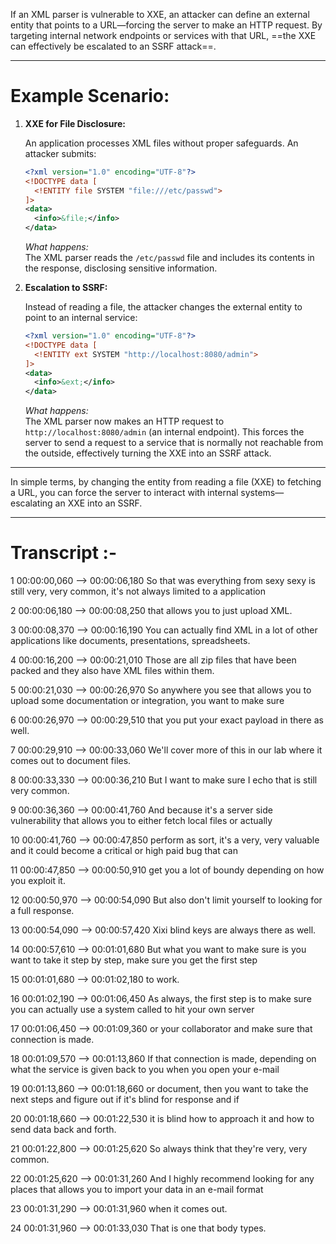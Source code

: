 
If an XML parser is vulnerable to XXE, an attacker can define an external entity that points to a URL—forcing the server to make an HTTP request. By targeting internal network endpoints or services with that URL, ==the XXE can effectively be escalated to an SSRF attack==.

---
# Example Scenario:

1. **XXE for File Disclosure:**
    
    An application processes XML files without proper safeguards. An attacker submits:
    
    ```xml
    <?xml version="1.0" encoding="UTF-8"?>
    <!DOCTYPE data [
      <!ENTITY file SYSTEM "file:///etc/passwd">
    ]>
    <data>
      <info>&file;</info>
    </data>
    ```
    
    _What happens:_  
    The XML parser reads the `/etc/passwd` file and includes its contents in the response, disclosing sensitive information.
    
2. **Escalation to SSRF:**
    
    Instead of reading a file, the attacker changes the external entity to point to an internal service:
    
    ```xml
    <?xml version="1.0" encoding="UTF-8"?>
    <!DOCTYPE data [
      <!ENTITY ext SYSTEM "http://localhost:8080/admin">
    ]>
    <data>
      <info>&ext;</info>
    </data>
    ```
    
    _What happens:_  
    The XML parser now makes an HTTP request to `http://localhost:8080/admin` (an internal endpoint). This forces the server to send a request to a service that is normally not reachable from the outside, effectively turning the XXE into an SSRF attack.
    

---

In simple terms, by changing the entity from reading a file (XXE) to fetching a URL, you can force the server to interact with internal systems—escalating an XXE into an SSRF.

---

# Transcript :-

1
00:00:00,060 --> 00:00:06,180
So that was everything from sexy sexy is still very, very common, it's not always limited to a application

2
00:00:06,180 --> 00:00:08,250
that allows you to just upload XML.

3
00:00:08,370 --> 00:00:16,190
You can actually find XML in a lot of other applications like documents, presentations, spreadsheets.

4
00:00:16,200 --> 00:00:21,010
Those are all zip files that have been packed and they also have XML files within them.

5
00:00:21,030 --> 00:00:26,970
So anywhere you see that allows you to upload some documentation or integration, you want to make sure

6
00:00:26,970 --> 00:00:29,510
that you put your exact payload in there as well.

7
00:00:29,910 --> 00:00:33,060
We'll cover more of this in our lab where it comes out to document files.

8
00:00:33,330 --> 00:00:36,210
But I want to make sure I echo that is still very common.

9
00:00:36,360 --> 00:00:41,760
And because it's a server side vulnerability that allows you to either fetch local files or actually

10
00:00:41,760 --> 00:00:47,850
perform as sort, it's a very, very valuable and it could become a critical or high paid bug that can

11
00:00:47,850 --> 00:00:50,910
get you a lot of boundy depending on how you exploit it.

12
00:00:50,970 --> 00:00:54,090
But also don't limit yourself to looking for a full response.

13
00:00:54,090 --> 00:00:57,420
Xixi blind keys are always there as well.

14
00:00:57,610 --> 00:01:01,680
But what you want to make sure is you want to take it step by step, make sure you get the first step

15
00:01:01,680 --> 00:01:02,180
to work.

16
00:01:02,190 --> 00:01:06,450
As always, the first step is to make sure you can actually use a system called to hit your own server

17
00:01:06,450 --> 00:01:09,360
or your collaborator and make sure that connection is made.

18
00:01:09,570 --> 00:01:13,860
If that connection is made, depending on what the service is given back to you when you open your e-mail

19
00:01:13,860 --> 00:01:18,660
or document, then you want to take the next steps and figure out if it's blind for response and if

20
00:01:18,660 --> 00:01:22,530
it is blind how to approach it and how to send data back and forth.

21
00:01:22,800 --> 00:01:25,620
So always think that they're very, very common.

22
00:01:25,620 --> 00:01:31,260
And I highly recommend looking for any places that allows you to import your data in an e-mail format

23
00:01:31,290 --> 00:01:31,960
when it comes out.

24
00:01:31,960 --> 00:01:33,030
That is one that body types.